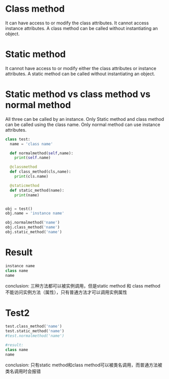 # Class method
It can have access to or modify the class attributes.
It cannot access instance attributes. 
A class method can be called without instantiating an object.

# Static method
It cannot have access to or modify either the class attributes or instance attributes.
A static method can be called without instantiating an object.

# Static method vs class method vs normal method
All three can be called by an instance.
Only Static method and class method can be called using the class name.
Only normal method can use instance attributes.
  
```py
class test:
  name = 'class name'

  def normalmethod(self,name):
    print(self.name)

  @classmethod
  def class_method(cls,name):
    print(cls.name)

  @staticmethod
  def static_method(name):
    print(name)


obj = test()
obj.name = 'instance name'

obj.normalmethod('name')
obj.class_method('name')
obj.static_method('name')
```
 
 # Result
```py
instance name
class name
name
```
conclusion: 三种方法都可以被实例调用，但是static method 和 class method 不能访问实例方法（属性），只有普通方法才可以调用实例属性
 
 # Test2
```py
test.class_method('name')
test.static_method('name')
#test.normalmethod('name')

#result:
class name
name
```
conclusion: 只有static method和class method可以被类名调用，而普通方法被类名调用时会报错
